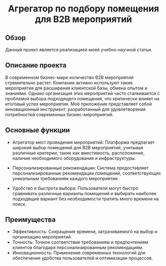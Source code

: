 <h1 align="center">Агрегатор по подбору помещения для B2B мероприятий</h1> 

## Обзор 
Данный проект является реализацией моей учебно-научной статьи. 

## Описание проекта
В современном бизнес-мире количество B2B мероприятий стремительно растет. Компании активно используют такие мероприятия для расширения клиентской базы, обмена опытом и знаниями. 
Однако организация этих мероприятий часто сталкивается с проблемой выбора подходящего помещения, что критически влияет на итоговый успех мероприятия. Моё приложение представляет собой 
инновационный инструмент, разработанный для удовлетворения потребностей современных бизнес-мероприятий.


## Основные функции
 - Агрегатор мест проведения мероприятий: Платформа предлагает широкий выбор помещений для B2B мероприятий, учитывая различные критерии, такие как вместимость, расположение, наличие необходимого оборудования и инфраструктуры.

 - Персонализированные рекомендации: Система предоставляет персонализированные рекомендации помещений, соответствующих уникальным требованиям каждого мероприятия.

 - Удобство и быстрота выбора: Пользователи могут быстро сравнивать различные варианты помещений и выбирать наиболее подходящий вариант без необходимости тратить много времени на поиск.

## Преимущества
 - Эффективность: Сокращение времени, затрачиваемого на выбор и организацию мероприятий.
 - Точность: Точное соответствие требованиям и предпочтениям клиентов благодаря персонализированным рекомендациям.
 - Инновационность: Применение современных технологий для обеспечения удобства пользователей и оптимизации процессов.
